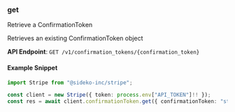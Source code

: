 
### get <a name="get"></a>
Retrieve a ConfirmationToken

<p>Retrieves an existing ConfirmationToken object</p>

**API Endpoint**: `GET /v1/confirmation_tokens/{confirmation_token}`

#### Example Snippet

```typescript
import Stripe from "@sideko-inc/stripe";

const client = new Stripe({ token: process.env["API_TOKEN"]!! });
const res = await client.confirmationToken.get({ confirmationToken: "string" });
```
